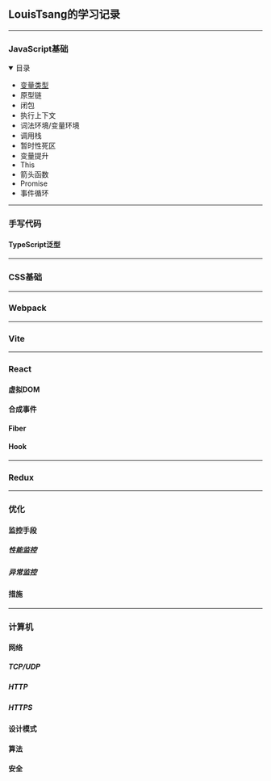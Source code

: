 <link href="./style.css" rel="stylesheet" />

## LouisTsang的学习记录
- - -
### JavaScript基础
<details open>
  <summary class="arrow" >目录</summary>   
  <ul>
    <li><a href="/lib/JavaScript基础/变量类型/index.md">变量类型</a></li>
    <li>原型链</li>
    <li>闭包</li>
    <li>执行上下文</li>
    <li>词法环境/变量环境</li>
    <li>调用栈</li>
    <li>暂时性死区</li>
    <li>变量提升</li>
    <li>This</li>
    <li>箭头函数</li>
    <li>Promise</li>
    <li>事件循环</li>
  </ul>
</details>

---
### 手写代码
#### TypeScript泛型
- - -
### CSS基础
- - -
### Webpack
- - -
### Vite
- - -
### React
#### 虚拟DOM
#### 合成事件
#### Fiber
#### Hook
- - -
### Redux

- - -
### 优化

#### 监控手段
##### 性能监控
##### 异常监控
#### 措施
- - -
### 计算机
#### 网络
##### TCP/UDP
##### HTTP
##### HTTPS

#### 设计模式
#### 算法
#### 安全